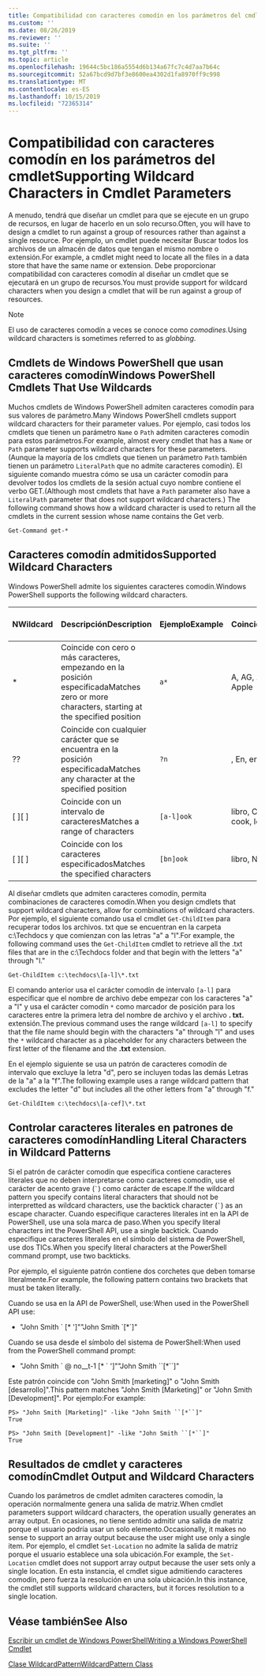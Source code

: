 ```yaml
---
title: Compatibilidad con caracteres comodín en los parámetros del cmdlet
ms.custom: ''
ms.date: 08/26/2019
ms.reviewer: ''
ms.suite: ''
ms.tgt_pltfrm: ''
ms.topic: article
ms.openlocfilehash: 19644c5bc186a5554d6b134a67fc7c4d7aa7b64c
ms.sourcegitcommit: 52a67bcd9d7bf3e8600ea4302d1fa8970ff9c998
ms.translationtype: MT
ms.contentlocale: es-ES
ms.lasthandoff: 10/15/2019
ms.locfileid: "72365314"
---
```

# <a name="supporting-wildcard-characters-in-cmdlet-parameters"></a><span data-ttu-id="08710-102">Compatibilidad con caracteres comodín en los parámetros del cmdlet</span><span class="sxs-lookup"><span data-stu-id="08710-102">Supporting Wildcard Characters in Cmdlet Parameters</span></span>

<span data-ttu-id="08710-103">A menudo, tendrá que diseñar un cmdlet para que se ejecute en un grupo de recursos, en lugar de hacerlo en un solo recurso.</span><span class="sxs-lookup"><span data-stu-id="08710-103">Often, you will have to design a cmdlet to run against a group of resources rather than against a single resource.</span></span> <span data-ttu-id="08710-104">Por ejemplo, un cmdlet puede necesitar Buscar todos los archivos de un almacén de datos que tengan el mismo nombre o extensión.</span><span class="sxs-lookup"><span data-stu-id="08710-104">For example, a cmdlet might need to locate all the files in a data store that have the same name or extension.</span></span> <span data-ttu-id="08710-105">Debe proporcionar compatibilidad con caracteres comodín al diseñar un cmdlet que se ejecutará en un grupo de recursos.</span><span class="sxs-lookup"><span data-stu-id="08710-105">You must provide support for wildcard characters when you design a cmdlet that will be run against a group of resources.</span></span>

> [!NOTE]
> <span data-ttu-id="08710-106">El uso de caracteres comodín a veces se conoce como *comodines*.</span><span class="sxs-lookup"><span data-stu-id="08710-106">Using wildcard characters is sometimes referred to as *globbing*.</span></span>

## <a name="windows-powershell-cmdlets-that-use-wildcards"></a><span data-ttu-id="08710-107">Cmdlets de Windows PowerShell que usan caracteres comodín</span><span class="sxs-lookup"><span data-stu-id="08710-107">Windows PowerShell Cmdlets That Use Wildcards</span></span>

 <span data-ttu-id="08710-108">Muchos cmdlets de Windows PowerShell admiten caracteres comodín para sus valores de parámetro.</span><span class="sxs-lookup"><span data-stu-id="08710-108">Many Windows PowerShell cmdlets support wildcard characters for their parameter values.</span></span> <span data-ttu-id="08710-109">Por ejemplo, casi todos los cmdlets que tienen un parámetro `Name` o `Path` admiten caracteres comodín para estos parámetros.</span><span class="sxs-lookup"><span data-stu-id="08710-109">For example, almost every cmdlet that has a `Name` or `Path` parameter supports wildcard characters for these parameters.</span></span> <span data-ttu-id="08710-110">(Aunque la mayoría de los cmdlets que tienen un parámetro `Path` también tienen un parámetro `LiteralPath` que no admite caracteres comodín). El siguiente comando muestra cómo se usa un carácter comodín para devolver todos los cmdlets de la sesión actual cuyo nombre contiene el verbo GET.</span><span class="sxs-lookup"><span data-stu-id="08710-110">(Although most cmdlets that have a `Path` parameter also have a `LiteralPath` parameter that does not support wildcard characters.) The following command shows how a wildcard character is used to return all the cmdlets in the current session whose name contains the Get verb.</span></span>

 `Get-Command get-*`

## <a name="supported-wildcard-characters"></a><span data-ttu-id="08710-111">Caracteres comodín admitidos</span><span class="sxs-lookup"><span data-stu-id="08710-111">Supported Wildcard Characters</span></span>

<span data-ttu-id="08710-112">Windows PowerShell admite los siguientes caracteres comodín.</span><span class="sxs-lookup"><span data-stu-id="08710-112">Windows PowerShell supports the following wildcard characters.</span></span>

| <span data-ttu-id="08710-113">N</span><span class="sxs-lookup"><span data-stu-id="08710-113">Wildcard</span></span> |                             <span data-ttu-id="08710-114">Descripción</span><span class="sxs-lookup"><span data-stu-id="08710-114">Description</span></span>                             |  <span data-ttu-id="08710-115">Ejemplo</span><span class="sxs-lookup"><span data-stu-id="08710-115">Example</span></span>   |     <span data-ttu-id="08710-116">Coincidencia</span><span class="sxs-lookup"><span data-stu-id="08710-116">Matches</span></span>      | <span data-ttu-id="08710-117">No coincide</span><span class="sxs-lookup"><span data-stu-id="08710-117">Does not match</span></span> |
| -------- | ------------------------------------------------------------------- | ---------- | ---------------- | -------------- |
| *        | <span data-ttu-id="08710-118">Coincide con cero o más caracteres, empezando en la posición especificada</span><span class="sxs-lookup"><span data-stu-id="08710-118">Matches zero or more characters, starting at the specified position</span></span> | `a*`       | <span data-ttu-id="08710-119">A, AG, Apple</span><span class="sxs-lookup"><span data-stu-id="08710-119">A, ag, Apple</span></span>     |                |
| <span data-ttu-id="08710-120">?</span><span class="sxs-lookup"><span data-stu-id="08710-120">?</span></span>        | <span data-ttu-id="08710-121">Coincide con cualquier carácter que se encuentra en la posición especificada</span><span class="sxs-lookup"><span data-stu-id="08710-121">Matches any character at the specified position</span></span>                     | `?n`       | <span data-ttu-id="08710-122">, En, en</span><span class="sxs-lookup"><span data-stu-id="08710-122">An, in, on</span></span>       | <span data-ttu-id="08710-123">ejecuta</span><span class="sxs-lookup"><span data-stu-id="08710-123">ran</span></span>            |
| <span data-ttu-id="08710-124">[ ]</span><span class="sxs-lookup"><span data-stu-id="08710-124">[ ]</span></span>      | <span data-ttu-id="08710-125">Coincide con un intervalo de caracteres</span><span class="sxs-lookup"><span data-stu-id="08710-125">Matches a range of characters</span></span>                                       | `[a-l]ook` | <span data-ttu-id="08710-126">libro, Cook, mire</span><span class="sxs-lookup"><span data-stu-id="08710-126">book, cook, look</span></span> | <span data-ttu-id="08710-127">Nook, tardó</span><span class="sxs-lookup"><span data-stu-id="08710-127">nook, took</span></span>     |
| <span data-ttu-id="08710-128">[ ]</span><span class="sxs-lookup"><span data-stu-id="08710-128">[ ]</span></span>      | <span data-ttu-id="08710-129">Coincide con los caracteres especificados</span><span class="sxs-lookup"><span data-stu-id="08710-129">Matches the specified characters</span></span>                                    | `[bn]ook`  | <span data-ttu-id="08710-130">libro, Nook</span><span class="sxs-lookup"><span data-stu-id="08710-130">book, nook</span></span>       | <span data-ttu-id="08710-131">Cook, mire</span><span class="sxs-lookup"><span data-stu-id="08710-131">cook, look</span></span>     |

<span data-ttu-id="08710-132">Al diseñar cmdlets que admiten caracteres comodín, permita combinaciones de caracteres comodín.</span><span class="sxs-lookup"><span data-stu-id="08710-132">When you design cmdlets that support wildcard characters, allow for combinations of wildcard characters.</span></span> <span data-ttu-id="08710-133">Por ejemplo, el siguiente comando usa el cmdlet `Get-ChildItem` para recuperar todos los archivos. txt que se encuentran en la carpeta c:\Techdocs y que comienzan con las letras "a" a "l".</span><span class="sxs-lookup"><span data-stu-id="08710-133">For example, the following command uses the `Get-ChildItem` cmdlet to retrieve all the .txt files that are in the c:\Techdocs folder and that begin with the letters "a" through "l."</span></span>

`Get-ChildItem c:\techdocs\[a-l]\*.txt`

<span data-ttu-id="08710-134">El comando anterior usa el carácter comodín de intervalo `[a-l]` para especificar que el nombre de archivo debe empezar con los caracteres "a" a "l" y usa el carácter comodín `*` como marcador de posición para los caracteres entre la primera letra del nombre de archivo y el archivo **. txt.** extensión.</span><span class="sxs-lookup"><span data-stu-id="08710-134">The previous command uses the range wildcard `[a-l]` to specify that the file name should begin with the characters "a" through "l" and uses the `*` wildcard character as a placeholder for any characters between the first letter of the filename and the **.txt** extension.</span></span>

<span data-ttu-id="08710-135">En el ejemplo siguiente se usa un patrón de caracteres comodín de intervalo que excluye la letra "d", pero se incluyen todas las demás Letras de la "a" a la "f".</span><span class="sxs-lookup"><span data-stu-id="08710-135">The following example uses a range wildcard pattern that excludes the letter "d" but includes all the other letters from "a" through "f."</span></span>

`Get-ChildItem c:\techdocs\[a-cef]\*.txt`

## <a name="handling-literal-characters-in-wildcard-patterns"></a><span data-ttu-id="08710-136">Controlar caracteres literales en patrones de caracteres comodín</span><span class="sxs-lookup"><span data-stu-id="08710-136">Handling Literal Characters in Wildcard Patterns</span></span>

<span data-ttu-id="08710-137">Si el patrón de carácter comodín que especifica contiene caracteres literales que no deben interpretarse como caracteres comodín, use el carácter de acento grave (`` ` ``) como carácter de escape.</span><span class="sxs-lookup"><span data-stu-id="08710-137">If the wildcard pattern you specify contains literal characters that should not be interpretted as wildcard characters, use the backtick character (`` ` ``) as an escape character.</span></span> <span data-ttu-id="08710-138">Cuando especifique caracteres literales int en la API de PowerShell, use una sola marca de paso.</span><span class="sxs-lookup"><span data-stu-id="08710-138">When you specify literal characters int the PowerShell API, use a single backtick.</span></span> <span data-ttu-id="08710-139">Cuando especifique caracteres literales en el símbolo del sistema de PowerShell, use dos TICs.</span><span class="sxs-lookup"><span data-stu-id="08710-139">When you specify literal characters at the PowerShell command prompt, use two backticks.</span></span>

<span data-ttu-id="08710-140">Por ejemplo, el siguiente patrón contiene dos corchetes que deben tomarse literalmente.</span><span class="sxs-lookup"><span data-stu-id="08710-140">For example, the following pattern contains two brackets that must be taken literally.</span></span>

<span data-ttu-id="08710-141">Cuando se usa en la API de PowerShell, use:</span><span class="sxs-lookup"><span data-stu-id="08710-141">When used in the PowerShell API use:</span></span>

- <span data-ttu-id="08710-142">"John Smith \` [\* ']"</span><span class="sxs-lookup"><span data-stu-id="08710-142">"John Smith \`[\*\`]"</span></span>

<span data-ttu-id="08710-143">Cuando se usa desde el símbolo del sistema de PowerShell:</span><span class="sxs-lookup"><span data-stu-id="08710-143">When used from the PowerShell command prompt:</span></span>

- <span data-ttu-id="08710-144">"John Smith \` @ no__t-1 [\* \` ']"</span><span class="sxs-lookup"><span data-stu-id="08710-144">"John Smith \`\`[\*\`\`]"</span></span>

<span data-ttu-id="08710-145">Este patrón coincide con "John Smith [marketing]" o "John Smith [desarrollo]".</span><span class="sxs-lookup"><span data-stu-id="08710-145">This pattern matches "John Smith [Marketing]" or "John Smith [Development]".</span></span> <span data-ttu-id="08710-146">Por ejemplo:</span><span class="sxs-lookup"><span data-stu-id="08710-146">For example:</span></span>

```
PS> "John Smith [Marketing]" -like "John Smith ``[*``]"
True

PS> "John Smith [Development]" -like "John Smith ``[*``]"
True
```

## <a name="cmdlet-output-and-wildcard-characters"></a><span data-ttu-id="08710-147">Resultados de cmdlet y caracteres comodín</span><span class="sxs-lookup"><span data-stu-id="08710-147">Cmdlet Output and Wildcard Characters</span></span>

<span data-ttu-id="08710-148">Cuando los parámetros de cmdlet admiten caracteres comodín, la operación normalmente genera una salida de matriz.</span><span class="sxs-lookup"><span data-stu-id="08710-148">When cmdlet parameters support wildcard characters, the operation usually generates an array output.</span></span>
<span data-ttu-id="08710-149">En ocasiones, no tiene sentido admitir una salida de matriz porque el usuario podría usar un solo elemento.</span><span class="sxs-lookup"><span data-stu-id="08710-149">Occasionally, it makes no sense to support an array output because the user might use only a single item.</span></span> <span data-ttu-id="08710-150">Por ejemplo, el cmdlet `Set-Location` no admite la salida de matriz porque el usuario establece una sola ubicación.</span><span class="sxs-lookup"><span data-stu-id="08710-150">For example, the `Set-Location` cmdlet does not support array output because the user sets only a single location.</span></span> <span data-ttu-id="08710-151">En esta instancia, el cmdlet sigue admitiendo caracteres comodín, pero fuerza la resolución en una sola ubicación.</span><span class="sxs-lookup"><span data-stu-id="08710-151">In this instance, the cmdlet still supports wildcard characters, but it forces resolution to a single location.</span></span>

## <a name="see-also"></a><span data-ttu-id="08710-152">Véase también</span><span class="sxs-lookup"><span data-stu-id="08710-152">See Also</span></span>

[<span data-ttu-id="08710-153">Escribir un cmdlet de Windows PowerShell</span><span class="sxs-lookup"><span data-stu-id="08710-153">Writing a Windows PowerShell Cmdlet</span></span>](./writing-a-windows-powershell-cmdlet.md)

[<span data-ttu-id="08710-154">Clase WildcardPattern</span><span class="sxs-lookup"><span data-stu-id="08710-154">WildcardPattern Class</span></span>](/dotnet/api/system.management.automation.wildcardpattern)
